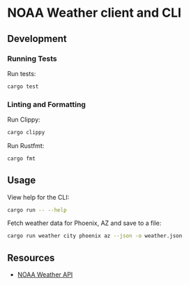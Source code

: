 # NOAA Weather client and CLI

## Development

### Running Tests

Run tests:

```sh
cargo test
```

### Linting and Formatting

Run Clippy:

```sh
cargo clippy
```

Run Rustfmt:

```sh
cargo fmt
```

## Usage

View help for the CLI:

```sh
cargo run -- --help
```

Fetch weather data for Phoenix, AZ and save to a file:

```sh
cargo run weather city phoenix az --json -o weather.json
```

## Resources

- [NOAA Weather API](https://www.weather.gov/documentation/services-web-api)
